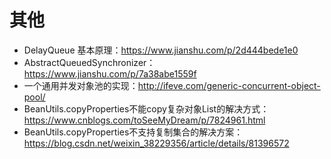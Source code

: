 其他
====
- DelayQueue 基本原理：https://www.jianshu.com/p/2d444bede1e0
- AbstractQueuedSynchronizer：https://www.jianshu.com/p/7a38abe1559f
- 一个通用并发对象池的实现：http://ifeve.com/generic-concurrent-object-pool/
- BeanUtils.copyProperties不能copy复杂对象List的解决方式：https://www.cnblogs.com/toSeeMyDream/p/7824961.html
- BeanUtils.copyProperties不支持复制集合的解决方案：https://blog.csdn.net/weixin_38229356/article/details/81396572

